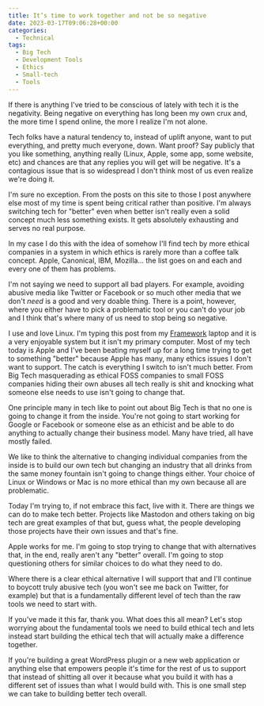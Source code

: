```yaml
---
title: It’s time to work together and not be so negative
date: 2023-03-17T09:06:28+00:00
categories:
  - Technical
tags:
  - Big Tech
  - Development Tools
  - Ethics
  - Small-tech
  - Tools
---
```


If there is anything I've tried to be conscious of lately with tech it is the negativity. Being negative on everything has long been my own crux and, the more time I spend online, the more I realize I'm not alone.

Tech folks have a natural tendency to, instead of uplift anyone, want to put everything, and pretty much everyone, down. Want proof? Say publicly that you like something, anything really (Linux, Apple, some app, some website, etc) and chances are that any replies you will get will be negative. It's a contagious issue that is so widespread I don't think most of us even realize we're doing it.

I'm sure no exception. From the posts on this site to those I post anywhere else most of my time is spent being critical rather than positive. I'm always switching tech for "better" even when better isn't really even a solid concept much less something exists. It gets absolutely exhausting and serves no real purpose.

In my case I do this with the idea of somehow I'll find tech by more ethical companies in a system in which ethics is rarely more than a coffee talk concept. Apple, Canonical, IBM, Mozilla... the list goes on and each and every one of them has problems.

I'm not saying we need to support all bad players. For example, avoiding abusive media like Twitter or Facebook or so much other media that we don't _need_ is a good and very doable thing. There is a point, however, where you either have to pick a problematic tool or you can't do your job and I think that's where many of us need to stop being so negative.

I use and love Linux. I'm typing this post from my [Framework][1] laptop and it is a very enjoyable system but it isn't my primary computer. Most of my tech today is Apple and I've been beating myself up for a long time trying to get to something "better" because Apple has many, many ethics issues I don't want to support. The catch is everything I switch to isn't much better. From Big Tech masquerading as ethical FOSS companies to small FOSS companies hiding their own abuses all tech really is shit and knocking what someone else needs to use isn't going to change that.

One principle many in tech like to point out about Big Tech is that no one is going to change it from the inside. You're not going to start working for Google or Facebook or someone else as an ethicist and be able to do anything to actually change their business model. Many have tried, all have mostly failed.

We like to think the alternative to changing individual companies from the inside is to build our own tech but changing an industry that all drinks from the same money fountain isn't going to change things either. Your choice of Linux or Windows or Mac is no more ethical than my own because all are problematic.

Today I'm trying to, if not embrace this fact, live with it. There are things we can do to make tech better. Projects like Mastodon and others taking on big tech are great examples of that but, guess what, the people developing those projects have their own issues and that's fine.

Apple works for me. I'm going to stop trying to change that with alternatives that, in the end, really aren't any "better" overall. I'm going to stop questioning others for similar choices to do what they need to do.

Where there is a clear ethical alternative I will support that and I'll continue to boycott truly abusive tech (you won't see me back on Twitter, for example) but that is a fundamentally different level of tech than the raw tools we need to start with.

If you've made it this far, thank you. What does this all mean? Let's stop worrying about the fundamental tools we need to build ethical tech and lets instead start building the ethical tech that will actually make a difference together.

If you're building a great WordPress plugin or a new web application or anything else that empowers people it's time for the rest of us to support that instead of shitting all over it because what you build it with has a different set of issues than what I would build with. This is one small step we can take to building better tech overall.

 [1]: https://frame.work